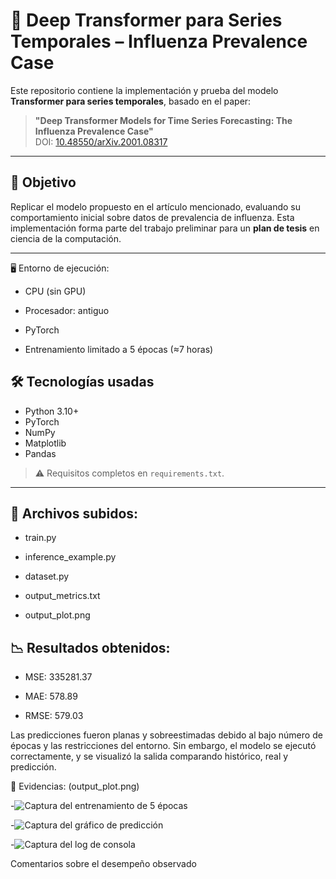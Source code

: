 # 🧠 Deep Transformer para Series Temporales – Influenza Prevalence Case

Este repositorio contiene la implementación y prueba del modelo **Transformer para series temporales**, basado en el paper:

> **"Deep Transformer Models for Time Series Forecasting: The Influenza Prevalence Case"**  
> DOI: [10.48550/arXiv.2001.08317](https://doi.org/10.48550/arXiv.2001.08317)

---

## 🎯 Objetivo

Replicar el modelo propuesto en el artículo mencionado, evaluando su comportamiento inicial sobre datos de prevalencia de influenza. Esta implementación forma parte del trabajo preliminar para un **plan de tesis** en ciencia de la computación.

---

🖥️ Entorno de ejecución:
- CPU (sin GPU)

- Procesador: antiguo

- PyTorch

- Entrenamiento limitado a 5 épocas (≈7 horas)



## 🛠️ Tecnologías usadas

- Python 3.10+
- PyTorch
- NumPy
- Matplotlib
- Pandas

> ⚠️ Requisitos completos en `requirements.txt`.

---

## 📁 Archivos subidos: 
- train.py

- inference_example.py

- dataset.py

- output_metrics.txt

- output_plot.png

## 📉 Resultados obtenidos:
- MSE: 335281.37

- MAE: 578.89

- RMSE: 579.03

Las predicciones fueron planas y sobreestimadas debido al bajo número de épocas y las restricciones del entorno. Sin embargo, el modelo se ejecutó correctamente, y se visualizó la salida comparando histórico, real y predicción.

📸 Evidencias:
 (output_plot.png)

-![Captura del entrenamiento de 5 épocas](entrenamient_5_epocas.png)
 
-![Captura del gráfico de predicción](resultados_predicion.png)

-![Captura del log de consola](resultado_consola.jpeg)

Comentarios sobre el desempeño observado




